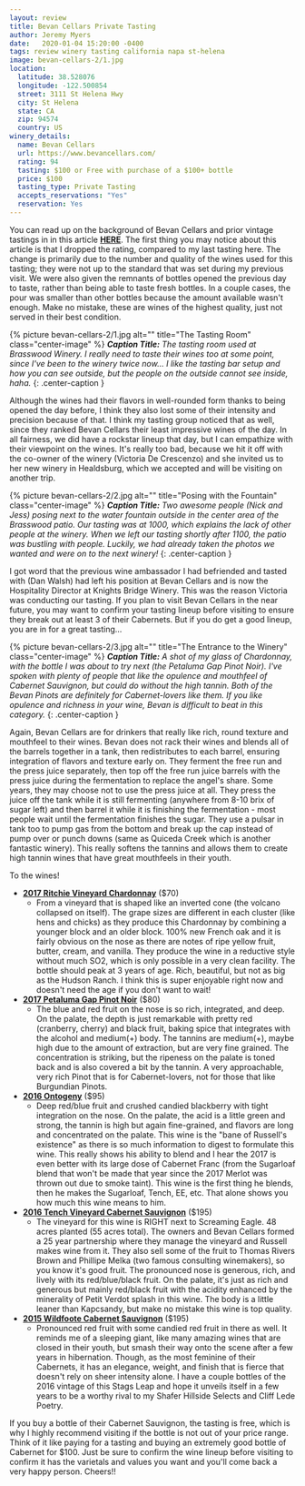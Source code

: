 ```yaml
---
layout: review
title: Bevan Cellars Private Tasting
author: Jeremy Myers
date:   2020-01-04 15:20:00 -0400
tags: review winery tasting california napa st-helena
image: bevan-cellars-2/1.jpg
location:
  latitude: 38.528076
  longitude: -122.500854
  street: 3111 St Helena Hwy
  city: St Helena
  state: CA
  zip: 94574
  country: US
winery_details:
  name: Bevan Cellars
  url: https://www.bevancellars.com/
  rating: 94
  tasting: $100 or Free with purchase of a $100+ bottle
  price: $100
  tasting_type: Private Tasting
  accepts_reservations: "Yes"
  reservation: Yes
---
```

You can read up on the background of Bevan Cellars and prior vintage tastings in in this article [**HERE**](https://www.winesbyjeremy.com/2019/09/07/bevan_cellars_private_tasting.html).  The first thing you may notice about this article is that I dropped the rating, compared to my last tasting here.  The change is primarily due to the number and quality of the wines used for this tasting; they were not up to the standard that was set during my previous visit.  We were also given the remnants of bottles opened the previous day to taste, rather than being able to taste fresh bottles.  In a couple cases, the pour was smaller than other bottles because the amount available wasn't enough.  Make no mistake, these are wines of the highest quality, just not served in their best condition.

{% picture bevan-cellars-2/1.jpg alt="" title="The Tasting Room" class="center-image" %}
***Caption Title:*** *The tasting room used at Brasswood Winery.  I really need to taste their wines too at some point, since I've been to the winery twice now...  I like the tasting bar setup and how you can see outside, but the people on the outside cannot see inside, haha.*
{: .center-caption }

Although the wines had their flavors in well-rounded form thanks to being opened the day before, I think they also lost some of their intensity and precision because of that.  I think my tasting group noticed that as well, since they ranked Bevan Cellars their least impressive wines of the day.  In all fairness, we did have a rockstar lineup that day, but I can empathize with their viewpoint on the wines.  It's really too bad, because we hit it off with the co-owner of the winery (Victoria De Crescenzo) and she invited us to her new winery in Healdsburg, which we accepted and will be visiting on another trip.  

{% picture bevan-cellars-2/2.jpg alt="" title="Posing with the Fountain" class="center-image" %}
***Caption Title:*** *Two awesome people (Nick and Jess) posing next to the water fountain outside in the center area of the Brasswood patio.  Our tasting was at 1000, which explains the lack of other people at the winery.  When we left our tasting shortly after 1100, the patio was bustling with people.  Luckily, we had already taken the photos we wanted and were on to the next winery!*
{: .center-caption }

I got word that the previous wine ambassador I had befriended and tasted with (Dan Walsh) had left his position at Bevan Cellars and is now the Hospitality Director at Knights Bridge Winery.  This was the reason Victoria was conducting our tasting.  If you plan to visit Bevan Cellars in the near future, you may want to confirm your tasting lineup before visiting to ensure they break out at least 3 of their Cabernets.  But if you do get a good lineup, you are in for a great tasting...

{% picture bevan-cellars-2/3.jpg alt="" title="The Entrance to the Winery" class="center-image" %}
***Caption Title:*** *A shot of my glass of Chardonnay, with the bottle I was about to try next (the Petaluma Gap Pinot Noir).  I've spoken with plenty of people that like the opulence and mouthfeel of Cabernet Sauvignon, but could do without the high tannin.  Both of the Bevan Pinots are definitely for Cabernet-lovers like them.  If you like opulence and richness in your wine, Bevan is difficult to beat in this category.*
{: .center-caption }

Again, Bevan Cellars are for drinkers that really like rich, round texture and mouthfeel to their wines. Bevan does not rack their wines and blends all of the barrels together in a tank, then redistributes to each barrel, ensuring integration of flavors and texture early on.  They ferment the free run and the press juice separately, then top off the free run juice barrels with the press juice during the fermentation to replace the angel's share.  Some years, they may choose not to use the press juice at all.  They press the juice off the tank while it is still fermenting (anywhere from 8-10 brix of sugar left) and then barrel it while it is finishing the fermentation - most people wait until the fermentation finishes the sugar.  They use a pulsar in tank too to pump gas from the bottom and break up the cap instead of pump over or punch downs (same as Quiceda Creek which is another fantastic winery).  This really softens the tannins and allows them to create high tannin wines that have great mouthfeels in their youth.

To the wines!

* [**2017 Ritchie Vineyard Chardonnay**](https://www.bevancellars.com/store/detail?item=2017-chardonnay-ritchie-vineyard-russian-river-valley) ($70)
  * From a vineyard that is shaped like an inverted cone (the volcano collapsed on itself).  The grape sizes are different in each cluster (like hens and chicks) as they produce this Chardonnay by combining a younger block and an older block.  100% new French oak and it is fairly obvious on the nose as there are notes of ripe yellow fruit, butter, cream, and vanilla.  They produce the wine in a reductive style without much SO2, which is only possible in a very clean facility.  The bottle should peak at 3 years of age.  Rich, beautiful, but not as big as the Hudson Ranch.  I think this is super enjoyable right now and doesn't need the age if you don't want to wait!
* [**2017 Petaluma Gap Pinot Noir**](https://www.bevancellars.com/store/detail?item=2017-pinot-noir-petaluma-gap) ($80)
  * The blue and red fruit on the nose is so rich, integrated, and deep.  On the palate, the depth is just remarkable with pretty red (cranberry, cherry) and black fruit, baking spice that integrates with the alcohol and medium(+) body.  The tannins are medium(+), maybe high due to the amount of extraction, but are very fine grained.  The concentration is striking, but the ripeness on the palate is toned back and is also covered a bit by the tannin.  A very approachable, very rich Pinot that is for Cabernet-lovers, not for those that like Burgundian Pinots.
* [**2016 Ontogeny**](https://www.bevancellars.com/store/detail?item=2016-red-wine-ontogeny-napa-valley) ($95)
  * Deep red/blue fruit and crushed candied blackberry with tight integration on the nose.  On the palate, the acid is a little green and strong, the tannin is high but again fine-grained, and flavors are long and concentrated on the palate.  This wine is the "bane of Russell's existence" as there is so much information to digest to formulate this wine.  This really shows his ability to blend and I hear the 2017 is even better with its large dose of Cabernet Franc (from the Sugarloaf blend that won't be made that year since the 2017 Merlot was thrown out due to smoke taint).  This wine is the first thing he blends, then he makes the Sugarloaf, Tench, EE, etc.  That alone shows you how much this wine means to him.
* [**2016 Tench Vineyard Cabernet Sauvignon**](https://www.bevancellars.com/store/detail?item=2016-bevan-cellars-tench-vineyard-cabernet-sauvignon-oakville) ($195)
  * The vineyard for this wine is RIGHT next to Screaming Eagle.  48 acres planted (55 acres total).  The owners and Bevan Cellars formed a 25 year partnership where they manage the vineyard and Russell makes wine from it.  They also sell some of the fruit to Thomas Rivers Brown and Phillipe Melka (two famous consulting winemakers), so you know it's good fruit.  The pronounced nose is generous, rich, and lively with its red/blue/black fruit.  On the palate, it's just as rich and generous but mainly red/black fruit with the acidity enhanced by the minerality of Petit Verdot splash in this wine.  The body is a little leaner than Kapcsandy, but make no mistake this wine is top quality.
* [**2015 Wildfoote Cabernet Sauvignon**](https://www.bevancellars.com/store/detail?item=2015-cabernet-sauvignon-wildfoote-vixen-stags-leap-district) ($195)
  * Pronounced red fruit with some candied red fruit in there as well.  It reminds me of a sleeping giant, like many amazing wines that are closed in their youth, but smash their way onto the scene after a few years in hibernation.  Though, as the most feminine of their Cabernets, it has an elegance, weight, and finish that is fierce that doesn't rely on sheer intensity alone.  I have a couple bottles of the 2016 vintage of this Stags Leap and hope it unveils itself in a few years to be a worthy rival to my Shafer Hillside Selects and Cliff Lede Poetry.

If you buy a bottle of their Cabernet Sauvignon, the tasting is free, which is why I highly recommend visiting if the bottle is not out of your price range.  Think of it like paying for a tasting and buying an extremely good bottle of Cabernet for $100.  Just be sure to confirm the wine lineup before visiting to confirm it has the varietals and values you want and you'll come back a very happy person.  Cheers!!

